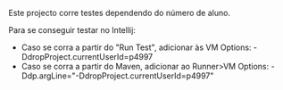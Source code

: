 Este projecto corre testes dependendo do número de aluno.

Para se conseguir testar no Intellij:

- Caso se corra a partir do "Run Test", adicionar às VM Options: -DdropProject.currentUserId=p4997
- Caso se corra a partir do Maven, adicionar ao Runner>VM Options: -Ddp.argLine="-DdropProject.currentUserId=p4997"